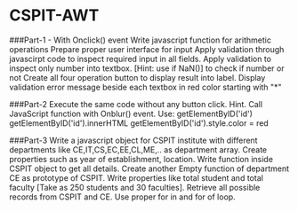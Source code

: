 # CSPIT-AWT

###Part-1 - With Onclick() event Write javascript function for arithmetic operations Prepare proper user interface for input Apply validation through javascirpt code to inspect required input in all fields. Apply validation to inspect only number into textbox. [Hint: use if NaN()] to check if number or not Create all four operation button to display result into label. <label id="msg"> </label> Display validation error message beside each textbox in red color starting with "*" 

###Part-2 Execute the same code without any button click. Hint. Call JavaScript function with Onblur() event. Use: getElementByID('id') getElementByID('id').innerHTML getElementByID('id').style.color = red 


###Part-3 Write a javascript object for CSPIT institute with different departments like CE,IT,CS,EC,EE,CL,ME,.. as department array. Create properties such as year of establishment, location. Write function inside CSPIT object to get all details. Create another Empty function of department CE as prototype of CSPIT. Write properties like total student and total faculty [Take as 250 students and 30 faculties]. Retrieve all possible records from CSPIT and CE. Use proper for in and for of loop.
